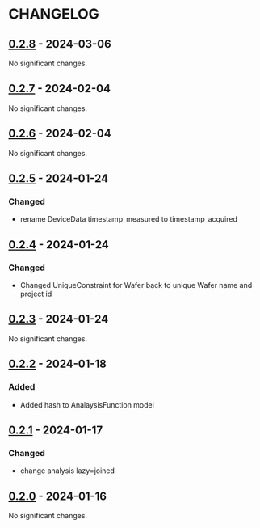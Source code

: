 # CHANGELOG

<!-- towncrier release notes start -->

## [0.2.8](https://github.com/doplaydo/dodata_core/releases/v0.2.8) - 2024-03-06

No significant changes.


## [0.2.7](https://github.com/doplaydo/dodata_core/releases/v0.2.7) - 2024-02-04

No significant changes.


## [0.2.6](https://github.com/doplaydo/dodata_core/releases/v0.2.6) - 2024-02-04

No significant changes.


## [0.2.5](https://github.com/doplaydo/dodata_core/releases/v0.2.5) - 2024-01-24


### Changed

- rename DeviceData timestamp_measured to timestamp_acquired 

## [0.2.4](https://github.com/doplaydo/dodata_core/releases/v0.2.4) - 2024-01-24


### Changed

- Changed UniqueConstraint for Wafer back to unique Wafer name and project id 

## [0.2.3](https://github.com/doplaydo/dodata_core/releases/v0.2.3) - 2024-01-24

No significant changes.


## [0.2.2](https://github.com/doplaydo/dodata_core/releases/v0.2.2) - 2024-01-18


### Added

- Added hash to AnalaysisFunction model 

## [0.2.1](https://github.com/doplaydo/dodata_core/releases/v0.2.1) - 2024-01-17


### Changed

- change analysis lazy=joined


## [0.2.0](https://github.com/doplaydo/dodata_core/releases/v0.2.0) - 2024-01-16

No significant changes.
